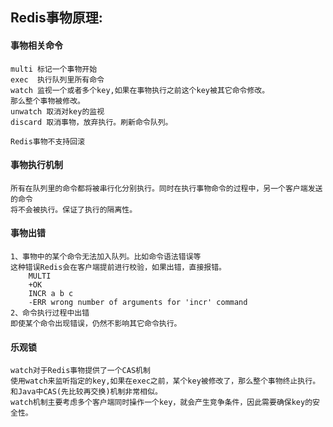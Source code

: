 

## Redis事物原理:

#### 事物相关命令

    multi 标记一个事物开始
    exec  执行队列里所有命令
    watch 监视一个或者多个key,如果在事物执行之前这个key被其它命令修改。
    那么整个事物被修改。
    unwatch 取消对key的监视
    discard 取消事物，放弃执行。刷新命令队列。
    
    Redis事物不支持回滚
    
#### 事物执行机制

    所有在队列里的命令都将被串行化分别执行。同时在执行事物命令的过程中，另一个客户端发送的命令
    将不会被执行。保证了执行的隔离性。

#### 事物出错

    1、事物中的某个命令无法加入队列。比如命令语法错误等
    这种错误Redis会在客户端提前进行校验，如果出错，直接报错。
        MULTI
        +OK
        INCR a b c
        -ERR wrong number of arguments for 'incr' command
    2、命令执行过程中出错
    即使某个命令出现错误，仍然不影响其它命令执行。
    
#### 乐观锁
    
    watch对于Redis事物提供了一个CAS机制
    使用watch来监听指定的key,如果在exec之前，某个key被修改了，那么整个事物终止执行。
    和Java中CAS(先比较再交换)机制非常相似。
    watch机制主要考虑多个客户端同时操作一个key，就会产生竞争条件，因此需要确保key的安全性。
 
    
 
    
    
    
    